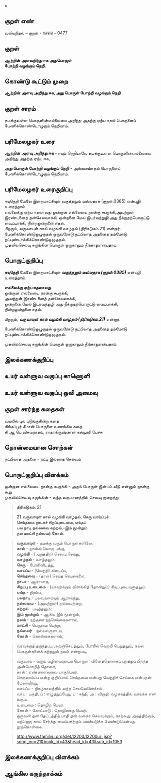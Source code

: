 உ

## குறள் எண் 

வலியறிதல்  – குறள் - ௦௪௭௭ - 0477  

## குறள் 

**ஆற்றின் அளவறிந்து ஈக அதுபொருள்  
போற்றி வழங்கும் நெறி.**

## கொண்டு கூட்டும் முறை

**ஆற்றின் அளவு அறிந்து ஈக, அது பொருள் போற்றி வழங்கும் நெறி**  

## குறள் சாரம் 

தமக்குஉள்ள பொருளின்எல்லையை அறிந்து அதற்கு ஏற்ப ஈதல் பொருளைப் பேணிக்கொண்டொழுகும் நெறியாம்.  

## பரிமேலழகர் உரை

**ஆற்றின் அளவு அறிந்து ஈக** - ஈயும் நெறியாலே தமக்குஉள்ள பொருளின்எல்லையை அறிந்து அதற்கு ஏற்ப ஈக,  

**அது பொருள் போற்றி வழங்கும் நெறி** - அங்ஙனம்ஈதல் பொருளைப் பேணிக்கொண்டொழுகும் நெறியாம்.  

## பரிமேலழகர் உரைகுறிப்பு   

ஈயுநெறி மேலே இறைமாட்சியுள் வகுத்தலும் வல்லதரசு (குறள்.0385) என்புழி உரைத்தாம்.  
எல்லைக்கு ஏற்ப ஈதலாவது ஒன்றான எல்லையை நான்கு கூறாக்கி,அவற்றுள் இரண்டனைத் தன்செலவாக்கி, ஒன்றனை மேல் இடர்வந்துழி அது நீக்குதற்பொருட்டு வைப்பாக்கி, நின்றஒன்றனை ஈதல்.  
பிறரும், வருவாயுள் கால் வழங்கி வாழ்தல் (திரிகடுகம்.21) என்றார்.  
பேணிக்கொண்டுஒழுகுதல் ஒருவரோடு நட்பிலாத அதனைத் தம்மோடு நட்புண்டாக்கிக்கொண்டுஒழுகுதல்.  
முதலில்செலவு சுருங்கின் பொருள் ஒருகாலும் நீங்காதுஎன்பதாம்.  

## பொருட்குறிப்பு 

**ஈயுநெறி** மேலே இறைமாட்சியுள் _**வகுத்தலும் வல்லதரசு (குறள்.0385)**_ என்புழி உரைத்தாம்.  

**எல்லைக்கு ஏற்ப ஈதலாவது**  
ஒன்றான எல்லையை நான்கு கூறாக்கி,  
அவற்றுள் இரண்டனைத் தன்செலவாக்கி,  
ஒன்றனை மேல் இடர்வந்துழி அது நீக்குதற்பொருட்டு வைப்பாக்கி,  
நின்றஒன்றனை ஈதல்.  

பிறரும், _**வருவாயுள் கால் வழங்கி வாழ்தல் (திரிகடுகம்.21)**_ என்றார்.  

பேணிக்கொண்டுஒழுகுதல் ஒருவரோடு நட்பிலாத அதனைத் தம்மோடு நட்புண்டாக்கிக்கொண்டுஒழுகுதல்.  

முதலில்செலவு சுருங்கின் பொருள் ஒருகாலும் நீங்காதுஎன்பதாம்.    

## இலக்கணக்குறிப்பு  


## உயர் வள்ளுவ வகுப்பு காணொளி


## உயர் வள்ளுவ வகுப்பு ஒலி அமைவு 

 
## குறள் சார்ந்த கதைகள் 

வயலில் புல் புடுங்குகின்ற கதை  
சிங்கப்பூர் சீமான் பொருளை வணங்கிய கதை  
கி ஆ பெ விசவநாதம், ராதாகிருஷ்ணன் கல்லூரி பேச்சு   

## தொன்மையான சொற்கள்

 நட்பிலாத அதனை - நட்பு இல்லாத செல்வம்   
 
## பொருட்குறிப்பு விளக்கம்    

ஒன்றான எல்லையை நான்கு கூறாக்கி  - அறம் பொருள் இன்பம் வீடு என்னும் நான்கு கூறு     
முதலில்செலவு சுருங்கின் - வந்த வருமானத்தில் செலவு குறைத்து   

>**திரிகடுகம். 21**  

>**21.வருவாயுள் கால் வழங்கி வாழ்தல், செரு வாய்ப்பச்  
>செய்தமை நாடாச் சிறப்புடைமை, எய்தப்  
>பல நாடி நல்லவை கற்றல்,-இம் மூன்றும்  
>நல மாட்சி நல்லவர் கோள்.**  


>**வருவாயுள்** - தமக்கு வரும் பொருள்களிலே,   
>**கால்** - நான்கி லொரு பங்கு,   
>**வழங்கி** - (அறத்திற்) செலவு செய்து,   
>**வாழ்தல்** - வாழ்தலும்   
>**செரு** - போரினிடத்து,   
>**வாய்ப்ப** - (வெற்றி) கிடைப்ப,  
>**செய்தவை** - (தான்) செய்த செயல்களை,   
>**நாடா** - ஆராயாத,   
>**சிறப்பு உடைமை** - (யாவர்க்கும் விளங்கித் தோன்றும்) சிறப்புடையனாதலும்   
>**எய்த** - நிரம்ப,   
>**பலநாடி** - பலவற்றையும் ஆராய்ந்து,  
>**நல்லவை** - (அவற்றுள்) நல்லவற்றை,   
>**கற்றல்** - படித்தலும்;   
>**இம் மூன்றும்** - ஆகிய இம் மூன்றும்,   
>**நலம்** - நற்குண நற்செய்கைகளால்,   
>**மாட்சி** - பெருமை பெற்ற,   
>**நல்லவர்** - நல்லவருடைய,   
>**கோள்** - கொள்கைகளாம்;   

>வரவுக்குத் தகுந்தபடி அறஞ்செய்தலும், போரில் வெற்றி பெறுதலும், நல்ல பொருள்களைக் கற்றலும் நலம் என்றபடி.

>வருவாய் - வரும் வழியையுடைய பொருள்; வினைத்தொகைப் புறத்துப் பிறந்த அன்மொழித் தொகை,   
>கால் : எண்ணளலவை யாகுபெயர்.   
>செருவாய்ப்ப என்ற குறிப்பால் செய்தவை என்பது வெற்றிச் செய்கை என்பதன் மேலாயிற்று,   
>வாய்ப்ப - நிகழ்காலத்தில் வந்த செயவெனெச்சம்   
>வாய் : பகுதி, ப் : எழுத்துப்பேறு, ப் : சந்தி, அ : விகுதி, வழக்கத்தில் வாய்க்க என வரும்.   
>உடைமை : தொழிற் பெயர்.   
>கோள் - கோட்பாடு : தொழிலாகு பெயர்.   
>ஒருவன் தன் தேட்டத்திற் பாதி தன் வகைச் செலவுக்கும், காற்கூறு அறத்திற்கும், மற்றொரு கால் சேர்த்து வைப்பதற்கும் பயன்படுத்த வேண்டுமென்பது நூற்கொள்கை.    

>http://www.tamilvu.org/slet/l2200/l2200uri.jsp?song_no=21&book_id=43&head_id=43&sub_id=1053

## இலக்கணக்குறிப்பு விளக்கம்


## ஆங்கில கருத்தாக்கம் 


